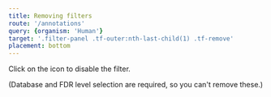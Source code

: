 ```yaml
---
title: Removing filters
route: '/annotations'
query: {organism: 'Human'}
target: '.filter-panel .tf-outer:nth-last-child(1) .tf-remove'
placement: bottom
---
```


Click on the <i class="el-icon-circle-close"></i> icon to disable the filter.

(Database and FDR level selection are required, so you can't remove these.)
